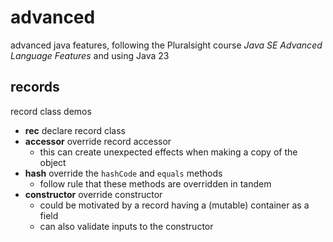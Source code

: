 # advanced
advanced java features, following the Pluralsight course *Java SE Advanced Language Features* and using Java 23

## records
record class demos

* **rec** declare record class
* **accessor** override record accessor
	* this can create unexpected effects when making a copy of the object
* **hash** override the `hashCode` and `equals` methods
	* follow rule that these methods are overridden in tandem
* **constructor** override constructor
	* could be motivated by a record having a (mutable) container as a field
	* can also validate inputs to the constructor

